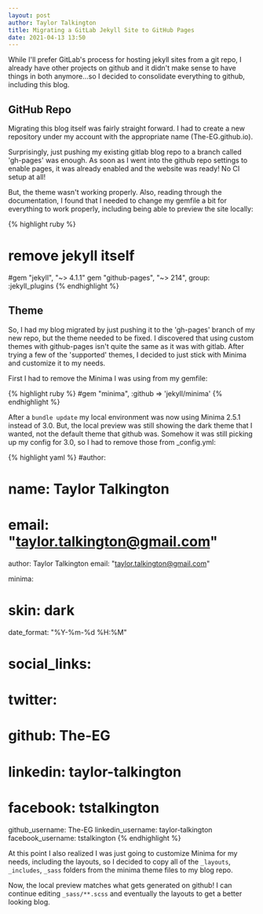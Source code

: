 ```yaml
---
layout: post
author: Taylor Talkington
title: Migrating a GitLab Jekyll Site to GitHub Pages
date: 2021-04-13 13:50
---
```


While I'll prefer GitLab's process for hosting jekyll sites from a git repo, I already have other projects on github and it didn't make sense to have things in both anymore...so I decided to consolidate everything to github, including this blog.

## GitHub Repo

Migrating this blog itself was fairly straight forward. I had to create a new repository under my account with the appropriate name (The-EG.github.io). 

Surprisingly, just pushing my existing gitlab blog repo to a branch called 'gh-pages' was enough. As soon as I went into the github repo settings to enable pages, it was already enabled and the website was ready! No CI setup at all! 

But, the theme wasn't working properly. Also, reading through the documentation, I found that I needed to change my gemfile a bit for everything to work properly, including being able to preview the site locally:

{% highlight ruby %}
# remove jekyll itself
#gem "jekyll", "~> 4.1.1"
gem "github-pages", "~> 214", group: :jekyll_plugins
{% endhighlight %}

## Theme

So, I had my blog migrated by just pushing it to the 'gh-pages' branch of my new repo, but the theme needed to be fixed. I discovered that using custom themes with github-pages isn't quite the same as it was with gitlab. After trying a few of the 'supported' themes, I decided to just stick with Minima and customize it to my needs.

First I had to remove the Minima I was using from my gemfile:

{% highlight ruby %}
#gem "minima", :github => 'jekyll/minima'
{% endhighlight %}

After a `bundle update` my local environment was now using Minima 2.5.1 instead of 3.0. But, the local preview was still showing the dark theme that I wanted, not the default theme that github was. Somehow it was still picking up my config for 3.0, so I had to remove those from _config.yml:

{% highlight yaml %}
#author:
#  name: Taylor Talkington
#  email: "taylor.talkington@gmail.com"

author: Taylor Talkington
email: "taylor.talkington@gmail.com"

minima:
#  skin: dark
  date_format: "%Y-%m-%d %H:%M"
#  social_links:
#    twitter: 
#    github: The-EG
#    linkedin: taylor-talkington
#    facebook: tstalkington

github_username: The-EG
linkedin_username: taylor-talkington
facebook_username: tstalkington
{% endhighlight %}

At this point I also realized I was just going to customize Minima for my needs, including the layouts, so I decided to copy all of the `_layouts`, `_includes`, `_sass` folders from the minima theme files to my blog repo.

Now, the local preview matches what gets generated on github! I can continue editing `_sass/**.scss` and eventually the layouts to get a better looking blog.